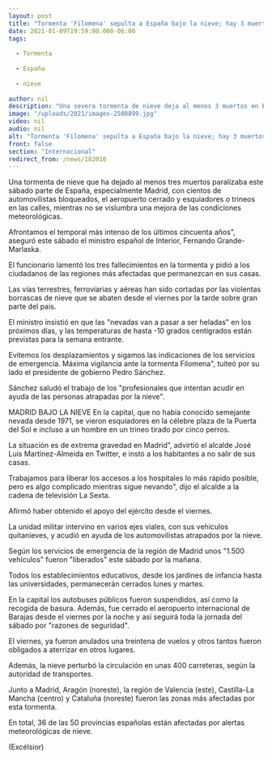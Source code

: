 ```yaml
---
layout: post
title: "Tormenta 'Filomena' sepulta a España bajo la nieve; hay 3 muertos"
date: 2021-01-09T19:59:00.000-06:00
tags:
  
  - Tormenta
  
  - España
  
  - nieve
  
author: nil
description: "Una severa tormenta de nieve deja al menos 3 muertos en España y paraliza la capital, Madrid, donde el aeropuerto fue cerrado y decenas de personas salieron a esquiar en las calles"
image: "/uploads/2021/images-2508899.jpg"
video: nil
audio: nil
alt: "Tormenta 'Filomena' sepulta a España bajo la nieve; hay 3 muertos"
front: false
section: "Internacional"
redirect_from: /news/182010
---
```


Una tormenta de nieve que ha dejado al menos tres muertos paralizaba este sábado parte de España, especialmente Madrid, con cientos de automovilistas bloqueados, el aeropuerto cerrado y esquiadores o trineos en las calles, mientras no se vislumbra  una mejora de las condiciones meteorológicas.

Afrontamos el temporal más intenso de los últimos cincuenta años", aseguró este sábado el ministro español de Interior, Fernando Grande-Marlaska.

El funcionario lamentó los tres fallecimientos en la tormenta y pidió a los ciudadanos de las regiones más afectadas que permanezcan en sus casas.

Las vías terrestres, ferroviarias y aéreas han sido cortadas por las violentas borrascas de nieve que se abaten desde el viernes por la tarde sobre gran parte del país.

El ministro insistió en que las "nevadas van a pasar a ser heladas" en los próximos días, y las temperaturas de hasta -10 grados centígrados están previstas para la semana entrante.

Evitemos los desplazamientos y sigamos las indicaciones de los servicios de emergencia. Máxima vigilancia ante la tormenta Filomena", tuiteó por su lado el presidente de gobierno Pedro Sánchez.

Sánchez saludó el trabajo de los "profesionales que intentan acudir en ayuda de las personas atrapadas por la nieve".

MADRID BAJO LA NIEVE
En la capital, que no había conocido semejante nevada desde 1971, se vieron esquiadores en la célebre plaza de la Puerta del Sol e incluso a un hombre en un trineo tirado por cinco perros.

La situación es de extrema gravedad en Madrid”, advirtió el alcalde José Luis Martínez-Almeida en Twitter, e instó a los habitantes a no salir de sus casas.

 
Trabajamos para liberar los accesos a los hospitales lo más rápido posible, pero es algo complicado mientras sigue nevando", dijo el alcalde a la cadena de televisión La Sexta.

 Afirmó haber obtenido el apoyo del ejército desde el viernes.

La unidad militar intervino en varios ejes viales, con sus vehículos quitanieves, y acudió en ayuda de los automovilistas atrapados por la nieve.

Según los servicios de emergencia de la región de Madrid unos "1.500 vehículos" fueron "liberados" este sábado por la mañana.

Todos los establecimientos educativos, desde los jardines de infancia hasta las universidades, permanecerán cerrados lunes y martes.

En la capital los autobuses públicos fueron suspendidos, así como la recogida de basura. Además, fue cerrado el aeropuerto internacional de Barajas desde el viernes por la noche y así seguirá toda la jornada del sábado por "razones de seguridad".

El viernes, ya fueron anulados una treintena de vuelos y otros tantos fueron obligados a aterrizar en otros lugares.

Además, la nieve perturbó la circulación en unas 400 carreteras, según la autoridad de transportes.

Junto a Madrid, Aragón (noreste), la región de Valencia (este), Castilla-La Mancha (centro) y Cataluña (noreste) fueron las zonas más afectadas por esta tormenta.

En total, 36 de las 50 provincias españolas están afectadas por alertas meteorológicas de nieve.

(Excélsior)